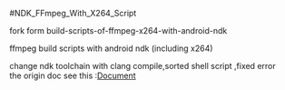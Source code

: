 #NDK_FFmpeg_With_X264_Script  

fork form build-scripts-of-ffmpeg-x264-with-android-ndk  

ffmpeg build scripts with android ndk (including x264)  

change ndk toolchain with clang compile,sorted shell script ,fixed error  
the origin doc see this :[Document](https://yesimroy.gitbooks.io/android-note/content/ffmpeg_build_process.html)
